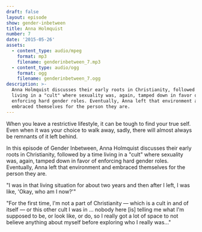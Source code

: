```yaml
---
draft: false
layout: episode
show: gender-inbetween
title: Anna Holmquist
number: 7
date: '2015-05-26'
assets:
  - content_type: audio/mpeg
    format: mp3
    filename: genderinbetween_7.mp3
  - content_type: audio/ogg
    format: ogg
    filename: genderinbetween_7.ogg
description: >-
  Anna Holmquist discusses their early roots in Christianity, followed by a time
  living in a "cult" where sexuality was, again, tamped down in favor of
  enforcing hard gender roles. Eventually, Anna left that environment and
  embraced themselves for the person they are.
---
```

When you leave a restrictive lifestyle, it can be tough to find your true self. Even when it was your choice to walk away, sadly, there will almost always be remnants of it left behind.

In this episode of Gender Inbetween, Anna Holmquist discusses their early roots in Christianity, followed by a time living in a "cult" where sexuality was, again, tamped down in favor of enforcing hard gender roles. Eventually, Anna left that environment and embraced themselves for the person they are.

"I was in that living situation for about two years and then after I left, I was like, 'Okay, who am I now?'"

"For the first time, I'm not a part of Christianity &mdash; which is a cult in and of itself &mdash; or this other cult I was in ... nobody here [is] telling me what I'm supposed to be, or look like, or do, so I really got a lot of space to not believe anything about myself before exploring who I really was..."